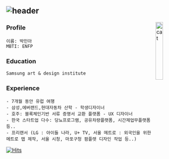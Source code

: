 
![header](https://capsule-render.vercel.app/api?type=venom&height=200&color=gradient&text=MINA%20WORLD&section=header&reversal=false&fontColor=#454545&fontSize=40&fontAlign=50&animation=fadeIn&rotate=0&descAlign=50&desc=Hello&descAlignY=34)
---
<img src="https://daedamo.com/new/data/file/freestory/3667637190_TkoIpKqu_6fc089048efeb95e200b64d51c54d145365a2c20.gif?type=w800" width="20%" height="20%" alt="cat" align="right"></img> 

### Profile
```
이름: 박민아   
MBTI: ENFP     
```
### Education
```
Samsung art & design institute
```
### Experience
```
- 7개월 동안 유럽 여행
- 삼성,에버랜드,현대자동차 산학 - 학생디자이너
- 호주: 블록체인기반 서류 증명서 교환 플랫폼 - UX 디자이너
- 한국 스타트업 다수: 당뇨프로그램, 공유차량플랫폼, 시간제업무플랫폼 등..
- 프리랜서 (LG : 아이들 나라, U+ TV, 서울 메트로 : 외국인을 위한 메트로 맵 제작, 서울 시청, 마포구청 팜플렛 디자인 작업 등..)
```


[![Hits](https://hits.seeyoufarm.com/api/count/incr/badge.svg?url=https%3A%2F%2Fgithub.com%2FminaBBQ%2Ftutorial01&count_bg=%23A2A2A2&title_bg=%23555555&icon=opensuse.svg&icon_color=%23E7E7E7&title=%ED%9E%88%EB%A6%BF%21&edge_flat=true)](https://hits.seeyoufarm.com)

